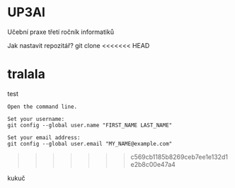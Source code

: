 # UP3AI
Učební praxe třetí ročník informatiků

Jak nastavit repozitář?
git clone
<<<<<<< HEAD


tralala
=======
test


    Open the command line.

    Set your username:
    git config --global user.name "FIRST_NAME LAST_NAME"

    Set your email address:
    git config --global user.email "MY_NAME@example.com"
>>>>>>> c569cb1185b8269ceb7ee1e132d1e2b8c00e47a4


kukuč